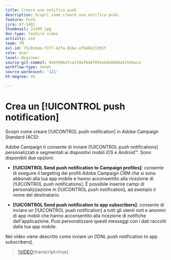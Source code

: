 ```yaml
---
title: Creare una notifica push
description: Scopri come creare una notifica push.
feature: Push
jira: KT-1401
thumbnail: 31499.jpg
doc-type: feature video
activity: use
team: TM
exl-id: 7520cb4a-f277-42fa-81be-afb46b21365f
role: User
level: Beginner
source-git-commit: 943599bd7ce139ef846f093ebda9084a91550aca
workflow-type: tm+mt
source-wordcount: '121'
ht-degree: 4%

---
```


# Crea un [!UICONTROL push notification]

Scopri come creare [!UICONTROL push notification] in Adobe Campaign Standard (ACS):

Adobe Campaign ti consente di inviare [!UICONTROL push notifications] personalizzati e segmentati ai dispositivi mobili iOS e Android™. Sono disponibili due opzioni:

* **[!UICONTROL Send push notification to Campaign profiles]**: consente di eseguire il targeting dei profili Adobe Campaign CRM che si sono abbonati alla tua app mobile e hanno acconsentito alla ricezione di [!UICONTROL push notifications]. È possibile inserire campi di personalizzazione in [!UICONTROL push notification], ad esempio il nome del destinatario.

* **[!UICONTROL Send push notification to app subscribers]**: consente di inviare un [!UICONTROL push notification] a tutti gli utenti noti e anonimi di app mobili che hanno acconsentito alla ricezione di notifiche dall&#39;applicazione. Puoi personalizzare questi messaggi con i dati raccolti dalla tua app mobile.

Nel video viene descritto come inviare un [!DNL push notification to app subscribers].

>[!VIDEO](https://video.tv.adobe.com/v/39283?learn=on&captions=ita){transcript=true}
